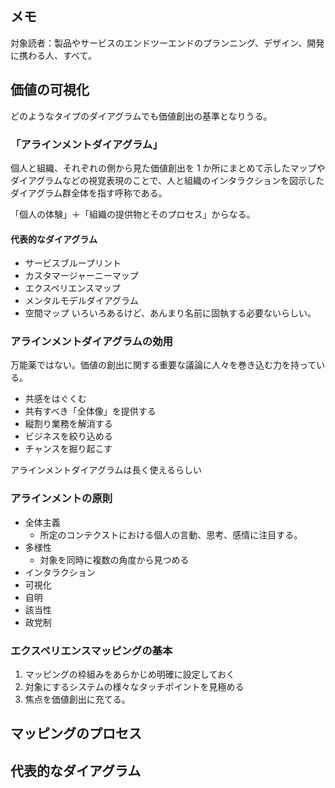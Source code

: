 ## メモ

対象読者：製品やサービスのエンドツーエンドのプランニング、デザイン、開発に携わる人、すべて。

## 価値の可視化

どのようなタイプのダイアグラムでも価値創出の基準となりうる。

### 「アラインメントダイアグラム」

個人と組織、それぞれの側から見た価値創出を 1 か所にまとめて示したマップやダイアグラムなどの視覚表現のことで、人と組織のインタラクションを図示したダイアグラム群全体を指す呼称である。

「個人の体験」＋「組織の提供物とそのプロセス」からなる。

#### 代表的なダイアグラム

- サービスブループリント
- カスタマージャーニーマップ
- エクスペリエンスマップ
- メンタルモデルダイアグラム
- 空間マップ
  いろいろあるけど、あんまり名前に固執する必要ないらしい。

### アラインメントダイアグラムの効用

万能薬ではない。価値の創出に関する重要な議論に人々を巻き込む力を持っている。

- 共感をはぐくむ
- 共有すべき「全体像」を提供する
- 縦割り業務を解消する
- ビジネスを絞り込める
- チャンスを掘り起こす

アラインメントダイアグラムは長く使えるらしい

### アラインメントの原則

- 全体主義
  - 所定のコンテクストにおける個人の言動、思考、感情に注目する。
- 多様性
  - 対象を同時に複数の角度から見つめる
- インタラクション
- 可視化
- 自明
- 該当性
- 政党制

### エクスペリエンスマッピングの基本

1. マッピングの枠組みをあらかじめ明確に設定しておく
2. 対象にするシステムの様々なタッチポイントを見極める
3. 焦点を価値創出に充てる。

## マッピングのプロセス

## 代表的なダイアグラム

